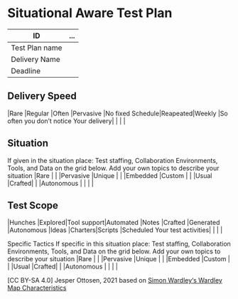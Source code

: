 # Situational Aware Test Plan
| ID | ...|
| --------------- | ------------------------------------------------ |
| Test Plan name |                                                |
| Delivery Name  |                                                |
| Deadline       |                                                |

## Delivery Speed
 |Rare             |Regular  |Often  |Pervasive
 |No fixed Schedule|Reapeated|Weekly |So often you don’t notice
Your delivery|     |         |       |

## Situation
If given in the situation place: Test staffing, Collaboration Environments, Tools, and Data on the grid below. Add your own topics to describe your situation
 |Rare   | | |Pervasive
 |Unique | | |Embedded
 |Custom | | |Usual
 |Crafted| | |Autonomous
 |       | | |

## Test Scope
 |Hunches             |Explored|Tool support|Automated
 |Notes               |Crafted |Generated   |Autonomous
 |Ideas               |Charters|Scripts     |Scheduled
Your test activities| |        |            |

Specific Tactics
If specific in this situation place: Test staffing, Collaboration Environments, Tools, and Data on the grid below. Add your own topics to describe your situation
|Rare   | | |Pervasive
 |Unique | | |Embedded
 |Custom | | |Usual
 |Crafted| | |Autonomous
 |       | | |
 
 [CC BY-SA 4.0] Jesper Ottosen, 2021 based on [Simon Wardley‘s Wardley Map Characteristics](https://blog.gardeviance.org/2016/04/whats-in-wardley-map-and-need-for-cheat.html)

